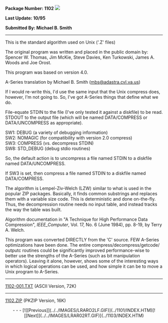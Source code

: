 <x-sas-window top="103" bottom="768" left="168" right="698">



<b>Package Number: 1102 </b>![](../../IMAGES/ASERIES.JPG)


<b>Last Update: 10/95</b>


<b>Submitted By: Michael B. Smith</b>  
&#10;&#10;


&#10;
- - -
This is the standard algorithm used on Unix ('.Z' files)


The original program was written and placed in the public domain
by: Spencer W. Thomas, Jim McKie, Steve Davies, Ken Turkowski, James
A. Woods and Joe Orost.


This program was based on version 4.0.


A-Series translation by Michael B. Smith (mbs@adastra.cvl.va.us)


If I would re-write this, I'd use the same input that the Unix
compress does, however, I'm not going to. So, I've got A-Series
things that define what we do.


File-equate STDIN to the file (I've only tested it against a
diskfile) to be read. STDOUT to the output file (which will be named
DATA/COMPRESS or DATA/UNCOMPRESS as appropriate).


SW1: DEBUG (a variety of debugging information)  
&#10;&#10;SW2: NOMAGIC (for compatibility with version 2.0 compress)  
&#10;&#10;SW3: COMPRESS (vs. decompress STDIN)  
&#10;&#10;SW8: STD_DEBUG (debug stdio routines)


So, the default action is to uncompress a file named STDIN to a
diskfile named DATA/UNCOMPRESS.


If SW3 is set, then compress a file named STDIN to a diskfile
named DATA/COMPRESS.


The algorithm is Lempel-Ziv-Welch (LZW) similar to what is used in
the popular ZIP packages. Basically, it finds common substrings and
replaces them with a variable size code. This is deterministic and
done on-the-fly. Thus, the decompression routine needs no input
table, and instead tracks the way the table was built.


Algorithm documentation in "A Technique for High Performance Data
Compression", _IEEE_Computer_, Vol. 17, No. 6 (June 1984), pp. 8-19,
by Terry A. Welch.


This program was converted DIRECTLY from the 'C' source. FEW
A-Series optimizations have been done. The entire
compress/decompress/getcode/ outputc routines could be significantly
improved performance-wise to better use the strengths of the A-Series
(such as bit manipulation operators). Leaving it alone, however,
shows some of the interesting ways in which logical operations can be
used, and how simple it can be to move a Unix program to A-Series.


&#10;
- - -
[1102-001.TXT](1102-001.TXT) (ASCII Version, 72K)


&#10;
- - -
[1102.ZIP](1102.ZIP) (PKZIP Version, 16K)

<center>
- - -
[![[Previous]](../../IMAGES/LRARO2LF.GIF)](../1101/INDEX.HTM)[![[Next]](../../IMAGES/LRAR02RT.GIF)](../1103/INDEX.HTM)
</center>


</x-sas-window>